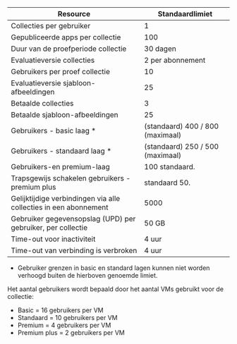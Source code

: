 
|Resource | Standaardlimiet|
|--------------|--------|
|Collecties per gebruiker| 1|
|Gepubliceerde apps per collectie| 100|
|Duur van de proefperiode collectie| 30 dagen|
|Evaluatieversie collecties| 2 per abonnement|
|Gebruikers per proef collectie| 10|
|Evaluatieversie sjabloon-afbeeldingen| 25|
|Betaalde collecties| 3 |
|Betaalde sjabloon-afbeeldingen| 25|
|Gebruikers - basic laag *| (standaard) 400 / 800 (maximaal)|
|Gebruikers - standaard laag *| (standaard) 250 / 500 (maximaal)|
|Gebruikers-en premium-laag| 100 standaard.|
|Trapsgewijs schakelen gebruikers - premium plus | standaard 50.|
|Gelijktijdige verbindingen via alle collecties in een abonnement| 5000|
|Gebruiker gegevensopslag (UPD) per gebruiker, per collectie| 50 GB|
|Time-out voor inactiviteit| 4 uur|
|Time-out van verbinding is verbroken| 4 uur|

* Gebruiker grenzen in basic en standard lagen kunnen niet worden verhoogd buiten de hierboven genoemde limiet. 

Het aantal gebruikers wordt bepaald door het aantal VMs gebruikt voor de collectie:

- Basic = 16 gebruikers per VM
- Standaard = 10 gebruikers per VM
- Premium = 4 gebruikers per VM
- Premium plus = 2 gebruikers per VM
